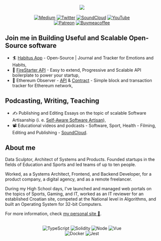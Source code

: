 <p align="center">
  <img src="https://pbs.twimg.com/profile_banners/2586707904/1465795813/1500x500" />
  <br/>
  <br/>
  <a href="https://medium.com/@moltouni"><img src="https://badges.aleen42.com/src/medium.svg" alt="Medium" /></a>
  <a href="https://twitter.com/moltouni"><img src="https://badges.aleen42.com/src/twitter.svg" alt="Twitter" /></a>
  <a href="https://www.soundcloud.com/moltouni"><img src="https://badges.aleen42.com/src/soundcloud.svg" alt="SoundCloud" /></a>
  <a href="https://www.youtube.com/user/moltouni"><img src="https://badges.aleen42.com/src/youtube.svg" alt="YouTube" /></a>  
  <br/>
  <a href="https://www.patreon.com/moltouni"><img src="https://badges.aleen42.com/src/patreon.svg" alt="Patreon" /></a>
  <a href="https://www.buymeacoffee.com/moltouni"><img src="https://badges.aleen42.com/src/buymeacoffee.svg" alt="Buymeacoffee" /></a>
</p>

## Join me in Building Useful and Scalable Open-Source software

- 🏄 [Habitus App](https://habitus.today/) - Open-Source | Journal and Tracker for Emotions and Habits,
- 🚀 [FireStarter API](https://github.com/AndromedaTechnology/firestarter-api) - Easy to extend, Progressive and Scalable API boilerplate to power your startup,
- 🔮 Ethereum Observer - [API](https://github.com/AndromedaTechnology/ethereum-observer-api) & [Contract](https://github.com/AndromedaTechnology/ethereum-observer-contract-hardhat) - Simple block and transaction tracker for Ethereum network,

## Podcasting, Writing, Teaching

- ✍️ Publishing and Editing Essays on the topic of scalable Software Artisanship (i. e. [Self-Aware Software Artisan](http://selfawaresoftwareartisan.com/)),
- 📽 Educational videos and podcasts - Software, Sport, Health - Filming, Editing and Publishing - [SoundCloud](https://soundcloud.com/moltouni).

## About me

Data Sculptor, Architect of Systems and Products.
Founded startups in the fields of Education and Sports and led teams of up to ten people.

Worked, as a Systems Architect, Frontend, and Backend Developer, for a product company, a digital agency, and as a remote freelancer.

During my High School days, I've launched and managed web portals on the topics of Sports, Gaming, and IT, worked as an IT reviewer for an established Croatian site, competed at the National level in Algorithms, and built an Operating System for 32-bit Computers.

For more information, check [my personal site 🚀](https://marionovak.com/).
<br/>
<br/>
<p align="center">
  <img src="https://badges.aleen42.com/src/typescript.svg" alt="TypeScript" />
  <img src="https://img.shields.io/badge/Ethereum-Solidity-blueviolet" alt="Solidity" />
  <img src="https://badges.aleen42.com/src/node.svg" alt="Node" />  
  <img src="https://badges.aleen42.com/src/vue.svg" alt="Vue" />
  <br />
  <img src="https://badges.aleen42.com/src/docker.svg" alt="Docker" />
  <img src="https://badges.aleen42.com/src/jest_1.svg" alt="Jest" />  
  <br />  
</p>

<!--
Here are some ideas to get you started:

- 🔭 I’m currently working on ...
- 🌱 I’m currently learning ...
- 👯 I’m looking to collaborate on ...
- 🤔 I’m looking for help with ...
- 💬 Ask me about ...
- 📫 How to reach me: ...
- 😄 Pronouns: ...
- ⚡ Fun fact: ...
-->
